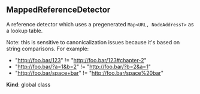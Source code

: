 <a name="MappedReferenceDetector"></a>

## MappedReferenceDetector

A reference detector which uses a pregenerated `Map<URL, NodeAddressT>` as a
lookup table.

Note: this is sensitive to canonicalization issues because it's based on string
comparisons. For example:

- "http://foo.bar/123" != "http://foo.bar/123#chapter-2"
- "http://foo.bar/?a=1&b=2" != "http://foo.bar/?b=2&a=1"
- "http://foo.bar/space+bar" != "http://foo.bar/space%20bar"

**Kind**: global class
